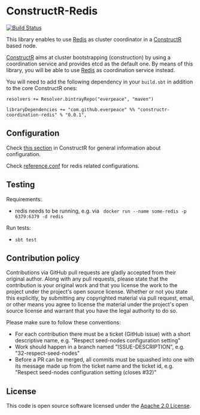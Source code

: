 # ConstructR-Redis #
[![Build Status](https://travis-ci.org/everpeace/constructr-redis.svg?branch=master)](https://travis-ci.org/everpeace/constructr-redis)

This library enables to use [Redis](https://redis.io/) as cluster coordinator in a [ConstructR](https://github.com/hseeberger/constructr) based node.

[ConstructR](https://github.com/hseeberger/constructr) aims at cluster bootstrapping (construction) by using a coordination service and provides etcd as the default one. By means of this library, you will be able to use [Redis](https://redis.io/) as coordination service instead.

You will need to add the following dependency in your `build.sbt` in addition to the core ConstructR ones:

```
resolvers += Resolver.bintrayRepo("everpeace", "maven")

libraryDependencies += "com.github.everpeace" %% "constructr-coordination-redis" % "0.0.1",
```


## Configuration ##

Check [this section](https://github.com/hseeberger/constructr#coordination) in ConstructR for general information about configuration.

Check [reference.conf](constructr-coordination-redis/src/main/resources/reference.conf) for redis related configurations.

## Testing

Requirements:
  - redis needs to be running, e.g. via ` docker run --name some-redis -p 6379:6379 -d redis`

Run tests:
  - `sbt test`

## Contribution policy ##

Contributions via GitHub pull requests are gladly accepted from their original author. Along with any pull requests, please state that the contribution is your original work and that you license the work to the project under the project's open source license. Whether or not you state this explicitly, by submitting any copyrighted material via pull request, email, or other means you agree to license the material under the project's open source license and warrant that you have the legal authority to do so.

Please make sure to follow these conventions:
- For each contribution there must be a ticket (GitHub issue) with a short descriptive name, e.g. "Respect seed-nodes configuration setting"
- Work should happen in a branch named "ISSUE-DESCRIPTION", e.g. "32-respect-seed-nodes"
- Before a PR can be merged, all commits must be squashed into one with its message made up from the ticket name and the ticket id, e.g. "Respect seed-nodes configuration setting (closes #32)"

## License ##

This code is open source software licensed under the [Apache 2.0 License]("http://www.apache.org/licenses/LICENSE-2.0.html").